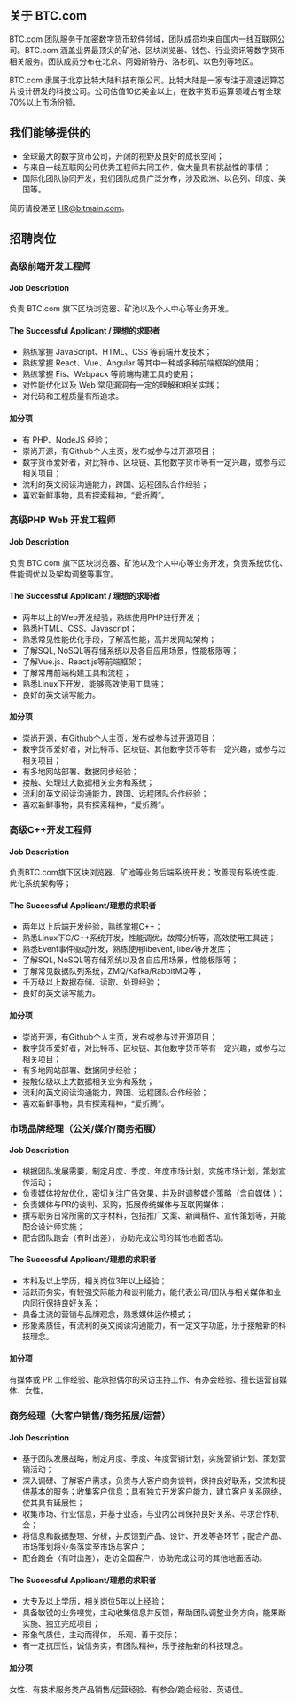 ## 关于 BTC.com

BTC.com 团队服务于加密数字货币软件领域，团队成员均来自国内一线互联网公司。BTC.com 涵盖业界最顶尖的矿池、区块浏览器、钱包、行业资讯等数字货币相关服务。团队成员分布在北京、阿姆斯特丹、洛杉矶、以色列等地区。

BTC.com 隶属于北京比特大陆科技有限公司。比特大陆是一家专注于高速运算芯片设计研发的科技公司。公司估值10亿美金以上，在数字货币运算领域占有全球70%以上市场份额。

## 我们能够提供的

* 全球最大的数字货币公司，开阔的视野及良好的成长空间；
* 与来自一线互联网公司优秀工程师共同工作，做大量具有挑战性的事情；
* 国际化团队协同开发，我们团队成员广泛分布，涉及欧洲、以色列、印度、美国等。

简历请投递至 [HR@bitmain.com](mailto:HR@bitmain.com)。

## 招聘岗位

### 高级前端开发工程师

#### Job Description

负责 BTC.com 旗下区块浏览器、矿池以及个人中心等业务开发。

#### The Successful Applicant / 理想的求职者

* 熟练掌握 JavaScript、HTML、CSS 等前端开发技术；
* 熟练掌握 React、Vue、Angular 等其中一种或多种前端框架的使用；
* 熟练掌握 Fis、Webpack 等前端构建工具的使用；
* 对性能优化以及 Web 常见漏洞有一定的理解和相关实践；
* 对代码和工程质量有所追求。

#### 加分项

* 有 PHP、NodeJS 经验；
* 崇尚开源，有Github个人主页，发布或参与过开源项目；
* 数字货币爱好者，对比特币、区块链、其他数字货币等有一定兴趣，或参与过相关项目；
* 流利的英文阅读沟通能力，跨国、远程团队合作经验；
* 喜欢新鲜事物，具有探索精神，“爱折腾”。

### 高级PHP Web 开发工程师

#### Job Description

负责 BTC.com 旗下区块浏览器、矿池以及个人中心等业务开发，负责系统优化、性能调优以及架构调整等事宜。

#### The Successful Applicant / 理想的求职者

* 两年以上的Web开发经验，熟练使用PHP进行开发；
* 熟悉HTML、CSS、Javascript；
* 熟悉常见性能优化手段，了解高性能，高并发网站架构；
* 了解SQL, NoSQL等存储系统以及各自应用场景，性能极限等；
* 了解Vue.js、React.js等前端框架；
* 了解常用前端构建工具和流程；
* 熟悉Linux下开发，能够高效使用工具链；
* 良好的英文读写能力。

#### 加分项

* 崇尚开源，有Github个人主页，发布或参与过开源项目；
* 数字货币爱好者，对比特币、区块链、其他数字货币等有一定兴趣，或参与过相关项目；
* 有多地网站部署、数据同步经验；
* 接触、处理过大数据相关业务和系统；
* 流利的英文阅读沟通能力，跨国、远程团队合作经验；
* 喜欢新鲜事物，具有探索精神，“爱折腾”。

### 高级C++开发工程师

#### Job Description

负责BTC.com旗下区块浏览器、矿池等业务后端系统开发；改善现有系统性能，优化系统架构等；

#### The Successful Applicant/理想的求职者

* 两年以上后端开发经验，熟练掌握C++；
* 熟悉Linux下C/C++系统开发，性能调优，故障分析等，高效使用工具链；
* 熟悉Event事件驱动开发，熟练使用libevent, libev等开发库；
* 了解SQL, NoSQL等存储系统以及各自应用场景，性能极限等；
* 了解常见数据队列系统，ZMQ/Kafka/RabbitMQ等；
* 千万级以上数据存储、读取、处理经验；
* 良好的英文读写能力。

#### 加分项

* 崇尚开源，有Github个人主页，发布或参与过开源项目；
* 数字货币爱好者，对比特币、区块链、其他数字货币等有一定兴趣，或参与过相关项目；
* 有多地网站部署、数据同步经验；
* 接触亿级以上大数据相关业务和系统；
* 流利的英文阅读沟通能力，跨国、远程团队合作经验；
* 喜欢新鲜事物，具有探索精神，“爱折腾”。

### 市场品牌经理（公关/媒介/商务拓展）

#### Job Description

* 根据团队发展需要，制定月度、季度、年度市场计划，实施市场计划，策划宣传活动；
* 负责媒体投放优化，密切关注广告效果，并及时调整媒介策略（含自媒体 ）；
* 负责媒体与PR的谈判、采购，拓展传统媒体与互联网媒体；
* 撰写职务日常所需的文字材料，包括推广文案、新闻稿件、宣传策划等，并能配合设计师实施；
* 配合团队跑会（有时出差），协助完成公司的其他地面活动。

#### The Successful Applicant/理想的求职者

* 本科及以上学历，相关岗位3年以上经验；
* 活跃而务实，有较强交际能力和谈判能力，能代表公司/团队与相关媒体和业内同行保持良好关系；
* 具备主流的营销与品牌观念，熟悉媒体运作模式；
* 形象素质佳，有流利的英文阅读沟通能力，有一定文字功底，乐于接触新的科技理念。

#### 加分项

有媒体或 PR 工作经验、能承担偶尔的采访主持工作、有办会经验、擅长运营自媒体、女性。

### 商务经理（大客户销售/商务拓展/运营）

#### Job Description

* 基于团队发展战略，制定月度、季度、年度营销计划，实施营销计划、策划营销活动；
* 深入调研、了解客户需求，负责与大客户商务谈判，保持良好联系，交流和提供基本的服务；收集客户信息；具有独立开发客户能力，建立客户关系网络，使其具有延展性；
* 收集市场、行业信息，并基于业态，与业内公司保持良好关系、寻求合作机会；
* 将信息和数据整理、分析，并反馈到产品、设计、开发等各环节；配合产品、市场策划将业务落实至市场与客户；
* 配合跑会（有时出差），走访全国客户，协助完成公司的其他地面活动。

#### The Successful Applicant/理想的求职者

* 大专及以上学历，相关岗位5年以上经验；
* 具备敏锐的业务嗅觉，主动收集信息并反馈，帮助团队调整业务方向，能果断实施、独立完成项目；
* 形象气质佳，主动而得体， 乐观、善于交际；
* 有一定抗压性，诚信务实，有团队精神，乐于接触新的科技理念。

#### 加分项

女性、有技术服务类产品销售/运营经验、有参会/跑会经验、英语佳。



